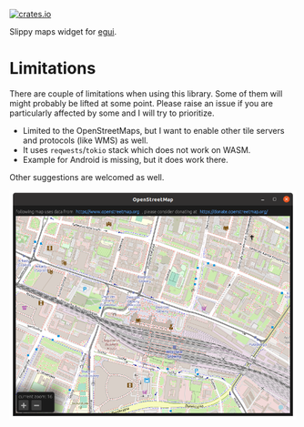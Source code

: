 [![crates.io](https://img.shields.io/crates/v/walkers.svg)](https://crates.io/crates/walkers)

Slippy maps widget for [egui](https://github.com/emilk/egui).

# Limitations

There are couple of limitations when using this library. Some of them will
might probably be lifted at some point. Please raise an issue if you are
particularly affected by some and I will try to prioritize.

* Limited to the OpenStreetMaps, but I want to enable other tile servers and
  protocols (like WMS) as well.
* It uses `reqwests`/`tokio` stack which does not work on WASM.
* Example for Android is missing, but it does work there.

Other suggestions are welcomed as well.


![Screenshot](screenshot.png)
